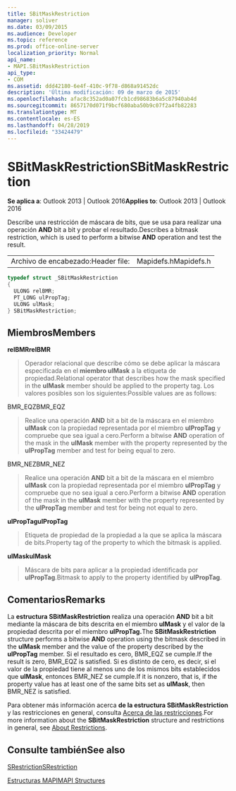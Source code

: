 ```yaml
---
title: SBitMaskRestriction
manager: soliver
ms.date: 03/09/2015
ms.audience: Developer
ms.topic: reference
ms.prod: office-online-server
localization_priority: Normal
api_name:
- MAPI.SBitMaskRestriction
api_type:
- COM
ms.assetid: ddd42180-6e4f-410c-9f78-d868a91452dc
description: 'Última modificación: 09 de marzo de 2015'
ms.openlocfilehash: afac8c352ad0a07fcb1cd98683b6a5c87940ab4d
ms.sourcegitcommit: 8657170d071f9bcf680aba50b9c07f2a4fb82283
ms.translationtype: MT
ms.contentlocale: es-ES
ms.lasthandoff: 04/28/2019
ms.locfileid: "33424479"
---
```

# <a name="sbitmaskrestriction"></a><span data-ttu-id="5f94d-103">SBitMaskRestriction</span><span class="sxs-lookup"><span data-stu-id="5f94d-103">SBitMaskRestriction</span></span>

  
  
<span data-ttu-id="5f94d-104">**Se aplica a**: Outlook 2013 | Outlook 2016</span><span class="sxs-lookup"><span data-stu-id="5f94d-104">**Applies to**: Outlook 2013 | Outlook 2016</span></span> 
  
<span data-ttu-id="5f94d-105">Describe una restricción de máscara de bits, que se usa para realizar una operación **AND** bit a bit y probar el resultado.</span><span class="sxs-lookup"><span data-stu-id="5f94d-105">Describes a bitmask restriction, which is used to perform a bitwise **AND** operation and test the result.</span></span> 
  
|||
|:-----|:-----|
|<span data-ttu-id="5f94d-106">Archivo de encabezado:</span><span class="sxs-lookup"><span data-stu-id="5f94d-106">Header file:</span></span>  <br/> |<span data-ttu-id="5f94d-107">Mapidefs.h</span><span class="sxs-lookup"><span data-stu-id="5f94d-107">Mapidefs.h</span></span>  <br/> |
   
```cpp
typedef struct _SBitMaskRestriction
{
  ULONG relBMR;
  PT_LONG ulPropTag;
  ULONG ulMask;
} SBitMaskRestriction;

```

## <a name="members"></a><span data-ttu-id="5f94d-108">Miembros</span><span class="sxs-lookup"><span data-stu-id="5f94d-108">Members</span></span>

 <span data-ttu-id="5f94d-109">**relBMR**</span><span class="sxs-lookup"><span data-stu-id="5f94d-109">**relBMR**</span></span>
  
> <span data-ttu-id="5f94d-110">Operador relacional que describe cómo se debe aplicar la máscara especificada en el **miembro ulMask** a la etiqueta de propiedad.</span><span class="sxs-lookup"><span data-stu-id="5f94d-110">Relational operator that describes how the mask specified in the **ulMask** member should be applied to the property tag.</span></span> <span data-ttu-id="5f94d-111">Los valores posibles son los siguientes:</span><span class="sxs-lookup"><span data-stu-id="5f94d-111">Possible values are as follows:</span></span> 
    
<span data-ttu-id="5f94d-112">BMR_EQZ</span><span class="sxs-lookup"><span data-stu-id="5f94d-112">BMR_EQZ</span></span> 
  
> <span data-ttu-id="5f94d-113">Realice una operación **AND** bit a bit de la máscara en el miembro **ulMask** con la propiedad representada por el miembro **ulPropTag** y compruebe que sea igual a cero.</span><span class="sxs-lookup"><span data-stu-id="5f94d-113">Perform a bitwise **AND** operation of the mask in the **ulMask** member with the property represented by the **ulPropTag** member and test for being equal to zero.</span></span> 
    
<span data-ttu-id="5f94d-114">BMR_NEZ</span><span class="sxs-lookup"><span data-stu-id="5f94d-114">BMR_NEZ</span></span> 
  
> <span data-ttu-id="5f94d-115">Realice una operación **AND** bit a bit de la máscara en el miembro **ulMask** con la propiedad representada por el miembro **ulPropTag** y compruebe que no sea igual a cero.</span><span class="sxs-lookup"><span data-stu-id="5f94d-115">Perform a bitwise **AND** operation of the mask in the **ulMask** member with the property represented by the **ulPropTag** member and test for being not equal to zero.</span></span> 
    
 <span data-ttu-id="5f94d-116">**ulPropTag**</span><span class="sxs-lookup"><span data-stu-id="5f94d-116">**ulPropTag**</span></span>
  
> <span data-ttu-id="5f94d-117">Etiqueta de propiedad de la propiedad a la que se aplica la máscara de bits.</span><span class="sxs-lookup"><span data-stu-id="5f94d-117">Property tag of the property to which the bitmask is applied.</span></span>
    
 <span data-ttu-id="5f94d-118">**ulMask**</span><span class="sxs-lookup"><span data-stu-id="5f94d-118">**ulMask**</span></span>
  
> <span data-ttu-id="5f94d-119">Máscara de bits para aplicar a la propiedad identificada por **ulPropTag**.</span><span class="sxs-lookup"><span data-stu-id="5f94d-119">Bitmask to apply to the property identified by **ulPropTag**.</span></span>
    
## <a name="remarks"></a><span data-ttu-id="5f94d-120">Comentarios</span><span class="sxs-lookup"><span data-stu-id="5f94d-120">Remarks</span></span>

<span data-ttu-id="5f94d-121">La **estructura SBitMaskRestriction** realiza una operación **AND** bit a bit mediante la máscara de bits descrita en el miembro **ulMask** y el valor de la propiedad descrita por el miembro **ulPropTag.**</span><span class="sxs-lookup"><span data-stu-id="5f94d-121">The **SBitMaskRestriction** structure performs a bitwise **AND** operation using the bitmask described in the **ulMask** member and the value of the property described by the **ulPropTag** member.</span></span> <span data-ttu-id="5f94d-122">Si el resultado es cero, BMR_EQZ se cumple.</span><span class="sxs-lookup"><span data-stu-id="5f94d-122">If the result is zero, BMR_EQZ is satisfied.</span></span> <span data-ttu-id="5f94d-123">Si es distinto de cero, es decir, si el valor de la propiedad tiene al menos uno de los mismos bits establecidos que **ulMask**, entonces BMR_NEZ se cumple.</span><span class="sxs-lookup"><span data-stu-id="5f94d-123">If it is nonzero, that is, if the property value has at least one of the same bits set as **ulMask**, then BMR_NEZ is satisfied.</span></span>
  
<span data-ttu-id="5f94d-124">Para obtener más información acerca **de la estructura SBitMaskRestriction** y las restricciones en general, consulta [Acerca de las restricciones](about-restrictions.md).</span><span class="sxs-lookup"><span data-stu-id="5f94d-124">For more information about the **SBitMaskRestriction** structure and restrictions in general, see [About Restrictions](about-restrictions.md).</span></span>
  
## <a name="see-also"></a><span data-ttu-id="5f94d-125">Consulte también</span><span class="sxs-lookup"><span data-stu-id="5f94d-125">See also</span></span>



[<span data-ttu-id="5f94d-126">SRestriction</span><span class="sxs-lookup"><span data-stu-id="5f94d-126">SRestriction</span></span>](srestriction.md)


[<span data-ttu-id="5f94d-127">Estructuras MAPI</span><span class="sxs-lookup"><span data-stu-id="5f94d-127">MAPI Structures</span></span>](mapi-structures.md)

